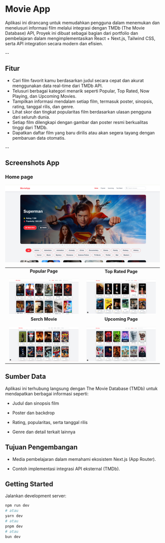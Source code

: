 # Movie App

Aplikasi ini dirancang untuk memudahkan pengguna dalam menemukan dan menelusuri informasi film melalui integrasi dengan TMDb (The Movie Database) API, Proyek ini dibuat sebagai bagian dari portfolio dan pembelajaran dalam mengimplementasikan React + Next.js, Tailwind CSS, serta API integration secara modern dan efisien.

--

## Fitur
- Cari film favorit kamu berdasarkan judul secara cepat dan akurat menggunakan data real-time dari TMDb API.
- Telusuri berbagai kategori menarik seperti Popular, Top Rated, Now Playing, dan Upcoming Movies.
- Tampilkan informasi mendalam setiap film, termasuk poster, sinopsis, rating, tanggal rilis, dan genre.
- Lihat skor dan tingkat popularitas film berdasarkan ulasan pengguna dari seluruh dunia.
- Setiap film dilengkapi dengan gambar dan poster resmi berkualitas tinggi dari TMDb.
- Dapatkan daftar film yang baru dirilis atau akan segera tayang dengan pembaruan data otomatis.

--

## Screenshots App

### Home page
![Tampilan Project](./github/landingPage.png)



<table align="center">
  <tr>
    <td align="center" width="50%">
      <strong>Popular Page</strong><br><br>
      <img src="./github/popular.PNG" width="95%" alt="Home">
    </td>
    <td align="center" width="50%">
      <strong>Top Rated Page</strong><br><br>
      <img src="./github/top.PNG" width="95%" alt="Login">
    </td>
  </tr>
  <tr>
    <td align="center" width="50%">
      <strong>Serch Movie</strong><br><br>
      <img src="./github/serch.PNG" width="95%" alt="Dashboard">
    </td>
    <td align="center" width="50%">
      <strong>Upcoming Page</strong><br><br>
      <img src="./github/upcoming.PNG" width="95%" alt="Detail Seminar">
    </td>
  </tr>
</table>




## Sumber Data

Aplikasi ini terhubung langsung dengan The Movie Database (TMDb) untuk mendapatkan berbagai informasi seperti:

- Judul dan sinopsis film

- Poster dan backdrop

- Rating, popularitas, serta tanggal rilis

- Genre dan detail terkait lainnya


## Tujuan Pengembangan

- Media pembelajaran dalam memahami ekosistem Next.js (App Router).

- Contoh implementasi integrasi API eksternal (TMDb).


## Getting Started

Jalankan development server:

```bash
npm run dev
# atau
yarn dev
# atau
pnpm dev
# atau
bun dev

